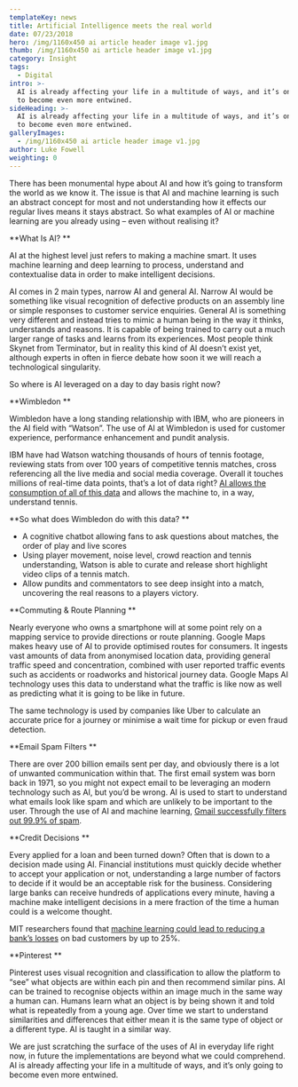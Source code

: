```yaml
---
templateKey: news
title: Artificial Intelligence meets the real world
date: 07/23/2018
hero: /img/1160x450 ai article header image v1.jpg
thumb: /img/1160x450 ai article header image v1.jpg
category: Insight
tags:
  - Digital
intro: >-
  AI is already affecting your life in a multitude of ways, and it’s only going
  to become even more entwined.
sideHeading: >-
  AI is already affecting your life in a multitude of ways, and it’s only going
  to become even more entwined.
galleryImages:
  - /img/1160x450 ai article header image v1.jpg
author: Luke Fowell
weighting: 0
---
```

There has been monumental hype about AI and how it’s going to transform the world as we know it. The issue is that AI and machine learning is such an abstract concept for most and not understanding how it effects our regular lives means it stays abstract. So what examples of AI or machine learning are you already using – even without realising it?



**What Is AI?**



AI at the highest level just refers to making a machine smart. It uses machine learning and deep learning to process, understand and contextualise data in order to make intelligent decisions. 



AI comes in 2 main types, narrow AI and general AI. Narrow AI would be something like visual recognition of defective products on an assembly line or simple responses to customer service enquiries. General AI is something very different and instead tries to mimic a human being in the way it thinks, understands and reasons. It is capable of being trained to carry out a much larger range of tasks and learns from its experiences. Most people think Skynet from Terminator, but in reality this kind of AI doesn’t exist yet, although experts in often in fierce debate how soon it we will reach a technological singularity.



So where is AI leveraged on a day to day basis right now?



**Wimbledon**



Wimbledon have a long standing relationship with IBM, who are pioneers in the AI field with “Watson”. The use of AI at Wimbledon is used for customer experience, performance enhancement and pundit analysis. 



IBM have had Watson watching thousands of hours of tennis footage, reviewing stats from over 100 years of competitive tennis matches, cross referencing all the live media and social media coverage. Overall it touches millions of real-time data points, that’s a lot of data right? [AI allows the consumption of all of this data](https://www.techradar.com/news/wimbledon-2018-how-ibm-watson-is-serving-up-the-best-viewer-experience) and allows the machine to, in a way, understand tennis. 



**So what does Wimbledon do with this data? **

* A cognitive chatbot allowing fans to ask questions about matches, the order of play and live scores
* Using player movement, noise level, crowd reaction and tennis understanding, Watson is able to curate and release short highlight video clips of a tennis match.
* Allow pundits and commentators to see deep insight into a match, uncovering the real reasons to a players victory.

**Commuting & Route Planning**



Nearly everyone who owns a smartphone will at some point rely on a mapping service to provide directions or route planning. Google Maps makes heavy use of AI to provide optimised routes for consumers. It ingests vast amounts of data from anonymised location data, providing general traffic speed and concentration, combined with user reported traffic events such as accidents or roadworks and historical journey data. Google Maps AI technology uses this data to understand what the traffic is like now as well as predicting what it is going to be like in future.



The same technology is used by companies like Uber to calculate an accurate price for a journey or minimise a wait time for pickup or even fraud detection.



**Email Spam Filters**



There are over 200 billion emails sent per day, and obviously there is a lot of unwanted communication within that. The first email system was born back in 1971, so you might not expect email to be leveraging an modern technology such as AI, but you’d be wrong. AI is used to start to understand what emails look like spam and which are unlikely to be important to the user. Through the use of AI and machine learning, [Gmail successfully filters out 99.9% of spam](https://gmail.googleblog.com/2015/07/the-mail-you-want-not-spam-you-dont.html).



**Credit Decisions**



Every applied for a loan and been turned down? Often that is down to a decision made using AI. Financial institutions must quickly decide whether to accept your application or not, understanding a large number of factors to decide if it would be an acceptable risk for the business. Considering large banks can receive hundreds of applications every minute, having a machine make intelligent decisions in a mere fraction of the time a human could is a welcome thought.



MIT researchers found that [machine learning could lead to reducing a bank’s losses](http://bigdata.csail.mit.edu/node/22) on bad customers by up to 25%. 



**Pinterest**



Pinterest uses visual recognition and classification to allow the platform to “see” what objects are within each pin and then recommend similar pins. AI can be trained to recognise objects within an image much in the same way a human can. Humans learn what an object is by being shown it and told what is repeatedly from a young age. Over time we start to understand similarities and differences that either mean it is the same type of object or a different type. AI is taught in a similar way.



We are just scratching the surface of the uses of AI in everyday life right now, in future the implementations are beyond what we could comprehend. AI is already affecting your life in a multitude of ways, and it’s only going to become even more entwined.
